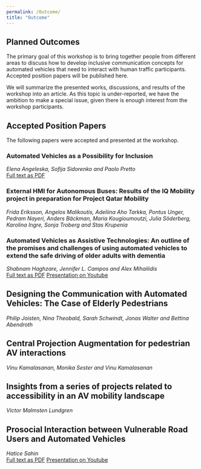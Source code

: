 ```yaml
---
permalink: /Outcome/
title: "Outcome"
---
```


## Planned Outcomes
The primary goal of this workshop is to bring together people from different areas to discuss how to develop inclusive communication concepts for automated vehicles that need to interact with human traffic participants. Accepted position papers will be published here. 

We will summarize the presented works, discussions, and results of the workshop into an article. 
As this topic is under-reported, we have the ambition to make a special issue, given there is enough interest from the workshop participants.

## Accepted Position Papers
The following papers were accepted and presented at the workshop. 

### Automated Vehicles as a Possibility for Inclusion
*Elena Angeleska, Sofija Sidorenko and Paolo Pretto* \
[Full text as PDF](/assets/papers/AngeleskaEtAl.pdf)

### External HMI for Autonomous Buses: Results of the IQ Mobility project in preparation for Project Qatar Mobility
*Frida Eriksson, Angelos Malikoutis, Adeliina Aho Tarkka, Pontus Unger, Pedram Nayeri, Anders Bäckman, Maria Kougioumoutzi, Julia Söderberg, Karolina Ingre, Sonja Troberg and Stas Krupenia*

### Automated Vehicles as Assistive Technologies: An outline of the promises and challenges of using automated vehicles to extend the safe driving of older adults with dementia
*Shabnam Haghzare, Jennifer L. Campos and Alex Mihailidis*\
[Full text as PDF](/assets/papers/HaghzareEtAl.pdf) [Presentation on Youtube](https://www.youtube.com/watch?v=jcwFmZ1C_9Y)

## Designing the Communication with Automated Vehicles: The Case of Elderly Pedestrians
*Philip Joisten, Nina Theobald, Sarah Schwindt, Jonas Walter and Bettina Abendroth*

## Central Projection Augmentation for pedestrian AV interactions
*Vinu Kamalasanan, Monika Sester and Vinu Kamalasanan*

## Insights from a series of projects related to accessibility in an AV mobility landscape
*Victor Malmsten Lundgren*

## Prosocial Interaction between Vulnerable Road Users and Automated Vehicles
*Hatice Sahin*\
[Full text as PDF](/assets/papers/SahinEtAl.pdf) [Presentation on Youtube](https://www.youtube.com/watch?v=5ydsxZh7oew)


<!--- ## Publications Inspired From This Workshop
*None yet.* --->
